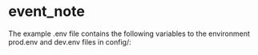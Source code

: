 # event_note  

The example .env file contains the following variables to the environment prod.env and dev.env files in config/:
